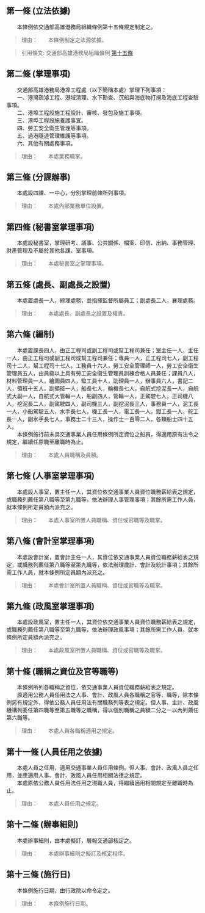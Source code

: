 第一條 (立法依據)
-----------------
　　本條例依交通部高雄港務局組織條例第十五條規定制定之。  
> 理由：　　本條例制定之法源依據。

> 引用條文: 交通部高雄港務局組織條例 [第十五條](../../交通建設/港埠/交通部高雄港務局組織條例.md#第十五條-附屬機構之設置)



第二條 (掌理事項)
-----------------
　　交通部高雄港務局港埠工程處（以下簡稱本處）掌理下列事項：  
　　一、港灣疏濬工程、港域清理、水下勘查、沉船與海底物打撈及海底工程查驗事項。  
　　二、港埠工程設施工程設計、審核、發包及施工事項。  
　　三、港埠工程設施養護事宜。  
　　四、勞工安全衛生管理等事項。  
　　五、過港隧道管理維護等事項。  
　　六、其他有關處務事項。  
> 理由：　　本處業務職掌。



第三條 (分課辦事)
-----------------
　　本處設四課、一中心，分別掌理前條所列事項。  
> 理由：　　本處內部業務單位設置。



第四條 (秘書室掌理事項)
-----------------------
　　本處設秘書室，掌理研考、議事、公共關係、檔案、印信、出納、事務管理、財產管理及不屬於其他各課、室事項。  
> 理由：　　本處秘書室之掌理事項。



第五條 (處長、副處長之設置)
---------------------------
　　本處置處長一人，綜理處務，並指揮監督所屬員工；副處長二人，襄理處務。  
> 理由：　　本處處長、副處長之設置及權責。



第六條 (編制)
-------------
　　本處置課長四人，由正工程司或副工程司或幫工程司兼任；室主任一人，主任一人，由正工程司或副工程司或幫工程司兼任；專員一人，正工程司七人，副工程司十二人，幫工程司十七人，工務員十六人，勞工安全管理師一人，勞工安全衛生管理員五人，由員級以上具有勞工安全衛生管理員訓練合格人員兼任；課員八人，材料管理員一人，繪圖員四人，監工員十人，助理員一人，辦事員六人，書記二人，領班十五人，副領班一人，船長七人，輪機長七人，自航式挖泥長一人，自航式大副一人，自航式大管輪一人，船副四人，管輪一人，正駕駛七人，正司機八人，挖泥長二人，副駕駛四人，副司機三人，副挖泥長三人，事務員一人，泥工長一人，小船駕駛五人，水手長七人，機工長一人，電工長一人，鉗工長一人，舵工長一人，副水手長七人，事務士二十三人，操作士一百零二人，各類船士四十五人。  
　　本條例施行前未具交通事業人員任用條例所定資位之船員，得適用原有法令之規定，繼續任原職至離職時為止。  
> 理由：　　本處人員職稱及員額。



第七條 (人事室掌理事項)
-----------------------
　　本處設人事室，置主任一人，其資位依交通事業人員資位職務薪給表之規定，或職務列薦任第八職等至第九職等，依法辦理人事管理事項；其餘所需工作人員，就本條例所定員額內派充之。  
> 理由：　　本處人事室所置人員職稱、資位或官職等及職掌。



第八條 (會計室掌理事項)
-----------------------
　　本處設會計室，置會計主任一人，其資位依交通事業人員資位職務薪給表之規定，或職務列薦任第八職等至第九職等，依法辦理歲計、會計及統計事項；其餘所需工作人員，就本條例所定員額內派充之。  
> 理由：　　本處會計室所置人員職稱、資位或官職等及職掌。



第九條 (政風室掌理事項)
-----------------------
　　本處設政風室，置主任一人，其資位依交通事業人員資位職務薪給表之規定，或職務列薦任第八職等至第九職等，依法辦理政風事項；其餘所需工作人員，就本條例所定員額內派充之。  
> 理由：　　本處政風室所置人員職稱、資位或官職等及職掌。



第十條 (職稱之資位及官等職等)
-----------------------------
　　本條例所列各職稱之資位，依交通事業人員資位職務薪給表之規定。  
　　原適用公務人員任用法之人事、會計、政風人員各職稱之官等、職等，除本條例另有規定外，得依公務人員任用法有關職務列等表之規定。但人事、主計、政風機構列委任第四職等至第五職等之職稱，得以個別職稱之員額二分之一以內列薦任第六職等。  
> 理由：　　本處人員各職稱適用之規定。



第十一條 (人員任用之依據)
-------------------------
　　本處人員之任用，適用交通事業人員任用條例。但人事、會計、政風人員之任用，並應適用人事、會計、政風人員任用相關法律之規定。  
　　本處原依公務人員任用法任用之現職人員，得繼續適用相關規定至離職時為止。  
> 理由：　　本處人員任用之規定。



第十二條 (辦事細則)
-------------------
　　本處辦事細則，由本處擬訂，層報交通部核定之。  
> 理由：　　本處辦事細則之擬訂及核定程序。



第十三條 (施行日)
-----------------
　　本條例施行日期，由行政院以命令定之。  
> 理由：　　本條例施行日期。